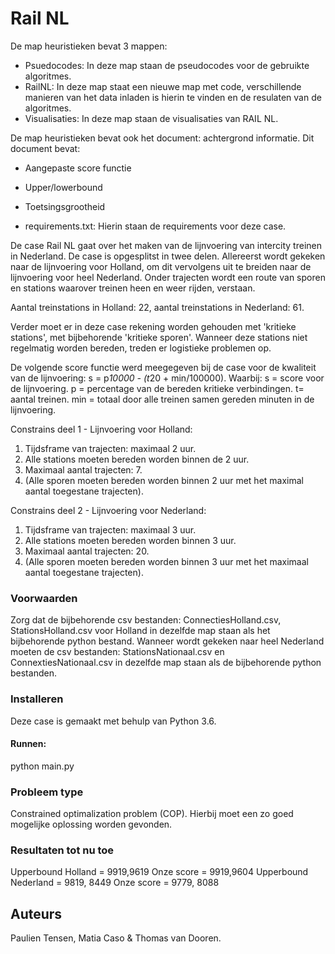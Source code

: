 # Rail NL 

De map heuristieken bevat 3 mappen:
- Psuedocodes: In deze map staan de pseudocodes voor de gebruikte algoritmes.
- RailNL: In deze map staat een nieuwe map met code, verschillende manieren van
het data inladen is hierin te vinden en de resulaten van de algoritmes.
- Visualisaties: In deze map staan de visualisaties van RAIL NL. 

De map heuristieken bevat ook het document: achtergrond informatie. 
Dit document bevat:
- Aangepaste score functie
- Upper/lowerbound
- Toetsingsgrootheid

- requirements.txt: Hierin staan de requirements voor deze case.

De case Rail NL gaat over het maken van de lijnvoering van intercity treinen in 
Nederland. De case is opgesplitst in twee delen. Allereerst wordt gekeken naar 
de lijnvoering voor Holland, om dit vervolgens uit te breiden naar de 
lijnvoering voor heel Nederland. 
Onder trajecten wordt een route van sporen en stations waarover treinen heen en 
weer rijden, verstaan.

Aantal treinstations in Holland: 22, 
aantal treinstations in Nederland: 61. 

Verder moet er in deze case rekening worden gehouden met 'kritieke stations', 
met bijbehorende 'kritieke sporen'. Wanneer deze stations niet regelmatig worden 
bereden, treden er logistieke problemen op. 

De volgende score functie werd meegegeven bij de case voor de kwaliteit van de 
lijnvoering: 
s = p*10000 - (t*20 + min/100000).
Waarbij:
s = score voor de lijnvoering. 
p = percentage van de bereden kritieke verbindingen. 
t= aantal treinen. 
min = totaal door alle treinen samen gereden minuten in de lijnvoering.

Constrains deel 1 - Lijnvoering voor Holland:
1. Tijdsframe van trajecten: maximaal 2 uur. 
2. Alle stations moeten bereden worden binnen de 2 uur. 
3. Maximaal aantal trajecten: 7. 
4. (Alle sporen moeten bereden worden binnen 2 uur met het maximal aantal 
toegestane trajecten).

Constrains deel 2 - Lijnvoering voor Nederland:
1. Tijdsframe van trajecten: maximaal 3 uur. 
2. Alle stations moeten bereden worden binnen 3 uur. 
3. Maximaal aantal trajecten: 20. 
4. (Alle sporen moeten bereden worden binnen 3 uur met het maximaal aantal 
toegestane trajecten).

### Voorwaarden

Zorg dat de bijbehorende csv bestanden: ConnectiesHolland.csv, 
StationsHolland.csv voor Holland in dezelfde map staan als het bijbehorende 
python bestand. 
Wanneer wordt gekeken naar heel Nederland moeten de csv bestanden: 
StationsNationaal.csv en ConnextiesNationaal.csv in dezelfde map staan 
als de bijbehorende python bestanden. 

### Installeren

Deze case is gemaakt met behulp van Python 3.6.

#### Runnen:
python main.py

### Probleem type
Constrained optimalization problem (COP). Hierbij moet een zo goed mogelijke 
oplossing worden gevonden. 

### Resultaten tot nu toe

Upperbound Holland = 9919,9619 Onze score = 9919,9604
Upperbound Nederland = 9819, 8449 Onze score = 9779, 8088


## Auteurs
Paulien Tensen, Matia Caso & Thomas van Dooren. 







